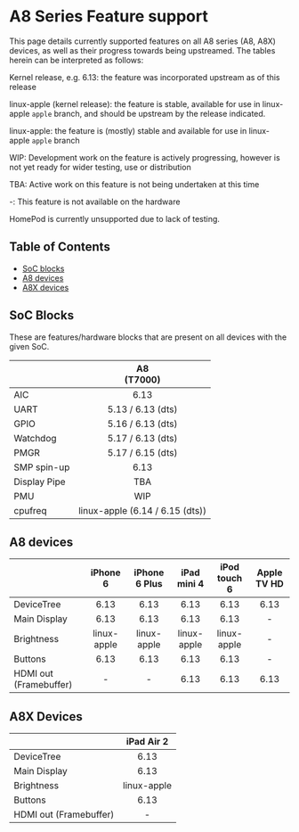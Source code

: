 # A8 Series Feature support

This page details currently supported features on all A8 series (A8, A8X) devices, as well as their progress towards being upstreamed.
The tables herein can be interpreted as follows:

Kernel release, e.g. 6.13: the feature was incorporated upstream as of this release

linux-apple (kernel release): the feature is stable, available for use in linux-apple `apple` branch, and should be upstream by the release indicated.

linux-apple: the feature is (mostly) stable and available for use in linux-apple `apple` branch

WIP: Development work on the feature is actively progressing, however is not yet ready for wider testing, use or distribution

TBA: Active work on this feature is not being undertaken at this time

-: This feature is not available on the hardware

HomePod is currently unsupported due to lack of testing.

## Table of Contents

- [SoC blocks](#soc-blocks)
- [A8 devices](#a8-devices)
- [A8X devices](#a8x-devices)


## SoC Blocks

These are features/hardware blocks that are present on all devices with the given SoC.

|                  | A8<br>(T7000)                   |
|------------------|:-------------------------------:|
| AIC              | 6.13                            |
| UART             | 5.13 / 6.13 (dts)               |
| GPIO             | 5.16 / 6.13 (dts)               |
| Watchdog         | 5.17 / 6.13 (dts)               |
| PMGR             | 5.17 / 6.15 (dts)               |
| SMP spin-up      | 6.13                            |
| Display Pipe     | TBA                             |
| PMU              | WIP                             |
| cpufreq          | linux-apple (6.14 / 6.15 (dts)) |

## A8 devices

|                        | iPhone 6    | iPhone 6 Plus | iPad mini 4  | iPod touch 6 | Apple TV HD |
|------------------------|:-----------:|:-------------:|:------------:|:------------:|:-----------:|
| DeviceTree             | 6.13        | 6.13          | 6.13         | 6.13         | 6.13        |
| Main Display           | 6.13        | 6.13          | 6.13         | 6.13         | -           |
| Brightness             | linux-apple | linux-apple   | linux-apple  | linux-apple  | -           |
| Buttons                | 6.13        | 6.13          | 6.13         | 6.13         | -           |
| HDMI out (Framebuffer) | -           | -             | 6.13         | 6.13         | 6.13        |


## A8X Devices

|                        | iPad Air 2  |
|------------------------|:-----------:|
| DeviceTree             | 6.13        |
| Main Display           | 6.13        |
| Brightness             | linux-apple |
| Buttons                | 6.13        |
| HDMI out (Framebuffer) | -           |
